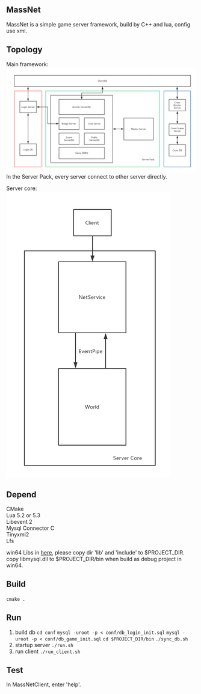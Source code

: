 ## MassNet

MassNet is a simple game server framework, build by C++ and lua, config use xml.

## Topology

Main framework:  
![main](pictures/MassNet-main.png)
In the Server Pack, every server connect to other server directly.  


Server core:  
![core](pictures/MassNet-core.png)

## Depend

CMake  
Lua 5.2 or 5.3  
Libevent 2  
Mysql Connector C  
Tinyxml2  
Lfs  

win64 Libs in [here](https://github.com/mashago/Libs), please copy dir 'lib' and 'include' to $PROJECT_DIR.  
copy libmysql.dll to $PROJECT_DIR/bin when build as debug project in win64.

## Build

`cmake .`

## Run
1. build db
`cd conf`
`mysql -uroot -p < conf/db_login_init.sql`
`mysql -uroot -p < conf/db_game_init.sql`
`cd $PROJECT_DIR/bin`
`./sync_db.sh`
2. startup server
`./run.sh`
3. run client
`./run_client.sh`

## Test
In MassNetClient, enter 'help'.



